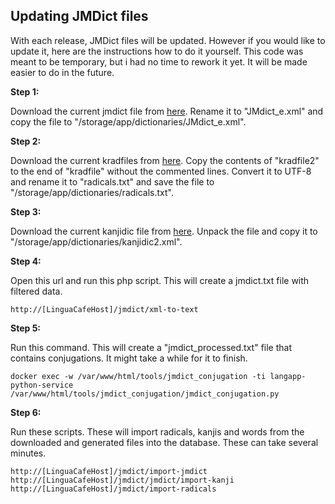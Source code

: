 ## Updating JMDict files

With each release, JMDict files will be updated. However if you would like to update it, here are the instructions how to do it yourself. This code was meant to be temporary, but i had no time to rework it yet. It will be made easier to do in the future.

**Step 1:**

Download the current jmdict file from [here](http://ftp.edrdg.org/pub/Nihongo/JMdict_e.gz). Rename it to "JMdict_e.xml" and copy the file to "/storage/app/dictionaries/JMdict_e.xml".

**Step 2:**

Download the current kradfiles from [here](http://ftp.edrdg.org/pub/Nihongo/kradzip.zip). Copy the contents of "kradfile2" to the end of "kradfile" without the commented lines. Convert it to UTF-8 and rename it to "radicals.txt" and save the file to "/storage/app/dictionaries/radicals.txt".

**Step 3:**

Download the current kanjidic file from [here](http://www.edrdg.org/kanjidic/kanjidic2.xml.gz). Unpack the file and copy it to "/storage/app/dictionaries/kanjidic2.xml".

**Step 4:**

Open this url and run this php script. This will create a jmdict.txt file with filtered data.

```
http://[LinguaCafeHost]/jmdict/xml-to-text
```

**Step 5:**

Run this command. This will create a "jmdict_processed.txt" file that contains conjugations. It might take a while for it to finish.

```
docker exec -w /var/www/html/tools/jmdict_conjugation -ti langapp-python-service /var/www/html/tools/jmdict_conjugation/jmdict_conjugation.py
```

**Step 6:**

Run these scripts. These will import radicals, kanjis and words from the downloaded and generated files into the database. These can take several minutes.

```
http://[LinguaCafeHost]/jmdict/import-jmdict
http://[LinguaCafeHost]/jmdict/jmdict/import-kanji
http://[LinguaCafeHost]/jmdict/import-radicals
```